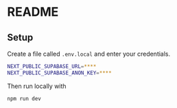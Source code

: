 # README

## Setup

Create a file called `.env.local` and enter your credentials.

```bash
NEXT_PUBLIC_SUPABASE_URL=****
NEXT_PUBLIC_SUPABASE_ANON_KEY=****
```

Then run locally with

```bash
npm run dev
```
